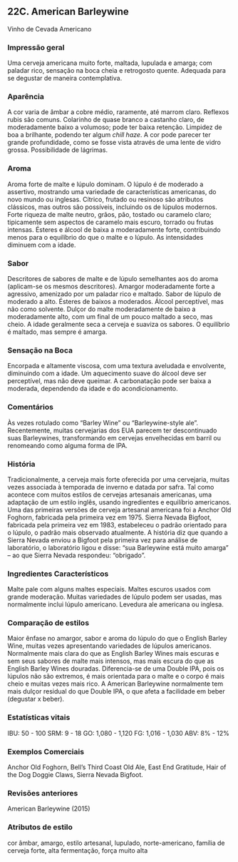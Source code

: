 ## 22C. American Barleywine
Vinho de Cevada Americano

### Impressão geral

Uma cerveja americana muito forte, maltada, lupulada e amarga; com paladar rico, sensação na boca cheia e retrogosto quente. Adequada para se degustar de maneira contemplativa.

### Aparência

A cor varia de âmbar a cobre médio, raramente, até marrom claro. Reflexos rubis são comuns. Colarinho de quase branco a castanho claro, de moderadamente baixo a volumoso; pode ter baixa retenção. Limpidez de boa a brilhante, podendo ter algum *chill haze*. A cor pode parecer ter grande profundidade, como se fosse vista através de uma lente de vidro grossa. Possibilidade de lágrimas.

### Aroma

Aroma forte de malte e lúpulo dominam. O lúpulo é de moderado a assertivo, mostrando uma variedade de características americanas, do novo mundo ou inglesas. Cítrico, frutado ou resinoso são atributos clássicos, mas outros são possíveis, incluindo os de lúpulos modernos. Forte riqueza de malte neutro, grãos, pão, tostado ou caramelo claro; tipicamente sem aspectos de caramelo mais escuro, torrado ou frutas intensas. Ésteres e álcool de baixa a moderadamente forte, contribuindo menos para o equilíbrio do que o malte e o lúpulo. As intensidades diminuem com a idade.

### Sabor

Descritores de sabores de malte e de lúpulo semelhantes aos do aroma (aplicam-se os mesmos descritores). Amargor moderadamente forte a agressivo, amenizado por um paladar rico e maltado. Sabor de lúpulo de moderado a alto. Ésteres de baixos a moderados. Álcool perceptível, mas não como solvente. Dulçor do malte moderadamente de baixo a moderadamente alto, com um final de um pouco maltado a seco, mas cheio. A idade geralmente seca a cerveja e suaviza os sabores. O equilíbrio é maltado, mas sempre é amarga.

### Sensação na Boca

Encorpada e altamente viscosa, com uma textura aveludada e envolvente, diminuindo com a idade. Um aquecimento suave do álcool deve ser perceptível, mas não deve queimar. A carbonatação pode ser baixa a moderada, dependendo da idade e do acondicionamento.

### Comentários

Às vezes rotulado como “Barley Wine” ou “Barleywine-style ale”. Recentemente, muitas cervejarias dos EUA parecem ter descontinuado suas Barleywines, transformando em cervejas envelhecidas em barril ou renomeando como alguma forma de IPA.

### História

Tradicionalmente, a cerveja mais forte oferecida por uma cervejaria, muitas vezes associada à temporada de inverno e datada por safra. Tal como acontece com muitos estilos de cervejas artesanais americanas, uma adaptação de um estilo inglês, usando ingredientes e equilíbrio americanos. Uma das primeiras versões de cerveja artesanal americana foi a Anchor Old Foghorn, fabricada pela primeira vez em 1975. Sierra Nevada Bigfoot, fabricada pela primeira vez em 1983, estabeleceu o padrão orientado para o lúpulo, o padrão mais observado atualmente. A história diz que quando a Sierra Nevada enviou a Bigfoot pela primeira vez para análise de laboratório, o laboratório ligou e disse: “sua Barleywine está muito amarga” – ao que Sierra Nevada respondeu: “obrigado”.

### Ingredientes Característicos

Malte pale com alguns maltes especiais. Maltes escuros usados com grande moderação. Muitas variedades de lúpulo podem ser usadas, mas normalmente inclui lúpulo americano. Levedura ale americana ou inglesa.

### Comparação de estilos

Maior ênfase no amargor, sabor e aroma do lúpulo do que o English Barley Wine, muitas vezes apresentando variedades de lúpulos americanos. Normalmente mais clara do que as English Barley Wines mais escuras e sem seus sabores de malte mais intensos, mas mais escura do que as English Barley Wines douradas. Diferencia-se de uma Double IPA, pois os lúpulos não são extremos, é mais orientada para o malte e o corpo é mais cheio e muitas vezes mais rico. A American Barleywine normalmente tem mais dulçor residual do que Double IPA, o que afeta a facilidade em beber (degustar x beber).

### Estatísticas vitais

IBU: 50 - 100
SRM: 9 - 18
GO: 1,080 - 1,120
FG: 1,016 - 1,030
ABV: 8% - 12%

### Exemplos Comerciais

Anchor Old Foghorn, Bell’s Third Coast Old Ale, East End Gratitude, Hair of the Dog Doggie Claws, Sierra Nevada Bigfoot.

### Revisões anteriores

American Barleywine (2015)

### Atributos de estilo

cor âmbar, amargo, estilo artesanal, lupulado, norte-americano, família de cerveja forte, alta fermentação, força muito alta
